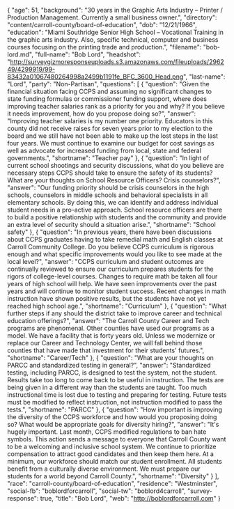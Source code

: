 {
  "age": 51,
  "background": "30 years in the Graphic Arts Industry – Printer / Production Management. Currently a small business owner.",
  "directory": "content/carroll-county/board-of-education",
  "dob": "12/21/1966",
  "education": "Miami Southridge Senior High School – Vocational Training in the graphic arts industry. Also, specific technical, computer and business courses focusing on the printing trade and production.",
  "filename": "bob-lord.md",
  "full-name": "Bob Lord",
  "headshot": "http://surveygizmoresponseuploads.s3.amazonaws.com/fileuploads/296249/4299919/99-83432a01067480264998a2499b1191fe_BFC_3600_Head.png",
  "last-name": "Lord",
  "party": "Non-Partisan",
  "questions": [
    {
      "question": "Given the financial situation facing CCPS and assuming no significant changes to state funding formulas or commissioner funding support, where does improving teacher salaries rank as a priority for you and why? If you believe it needs improvement, how do you propose doing so?",
      "answer": "Improving teacher salaries is my number one priority. Educators in this county did not receive raises for seven years prior to my election to the board and we still have not been able to make up the lost steps in the last four years. We must continue to examine our budget for cost savings as well as advocate for increased funding from local, state and federal governments.",
      "shortname": "Teacher pay"
    },
    {
      "question": "In light of current school shootings and security discussions, what do you believe are necessary steps CCPS should take to ensure the safety of its students? What are your thoughts on School Resource Officers? Crisis counselors?",
      "answer": "Our funding priority should be crisis counselors in the high schools, counselors in middle schools and behavioral specialists in all elementary schools. By doing this, we can identify and address individual student needs in a pro-active approach. School resource officers are there to build a positive relationship with students and the community and provide an extra level of security should a situation arise.",
      "shortname": "School safety"
    },
    {
      "question": "In previous years, there have been discussions about CCPS graduates having to take remedial math and English classes at Carroll Community College. Do you believe CCPS curriculum is rigorous enough and what specific improvements would you like to see made at the local level?",
      "answer": "CCPS curriculum and student outcomes are continually reviewed to ensure our curriculum prepares students for the rigors of college-level courses. Changes to require math be taken all four years of high school will help. We have seen improvements over the past years and will continue to monitor student success. Recent changes in math instruction have shown positive results, but the students have not yet reached high school age.",
      "shortname": "Curriculum"
    },
    {
      "question": "What further steps if any should the district take to improve career and technical education offerings?",
      "answer": "The Carroll County Career and Tech programs are phenomenal. Other counties have used our programs as a model. We have a facility that is forty years old. Unless we modernize or replace our Career and Technology Center, we will fall behind those counties that have made that investment for their students' futures.",
      "shortname": "Career/Tech"
    },
    {
      "question": "What are your thoughts on PARCC and standardized testing in general?",
      "answer": "Standardized testing, including PARCC, is designed to test the system, not the student. Results take too long to come back to be useful in instruction. The tests are being given in a different way than the students are taught. Too much instructional time is lost due to testing and preparing for testing. Future tests must be modified to reflect instruction, not instruction modified to pass the tests.",
      "shortname": "PARCC"
    },
    {
      "question": "How important is improving the diversity of the CCPS workforce and how would you proposing doing so? What would be appropriate goals for diversity hiring?",
      "answer": "It's hugely important. Last month, CCPS modified regulations to ban hate symbols. This action sends a message to everyone that Carroll County want to be a welcoming and inclusive school system. We continue to prioritize compensation to attract good candidates and then keep them here. At a minimum, our workforce should match our student enrollment. All students benefit from a culturally diverse environment. We must prepare our students for a world beyond Carroll County.",
      "shortname": "Diversity"
    }
  ],
  "race": "carroll-county/board-of-education",
  "residence": "Westminster",
  "social-fb": "boblordforcarroll",
  "social-tw": "boblord4carroll",
  "survey-response": true,
  "title": "Bob Lord",
  "web": "http://boblordforcarroll.com"
}

